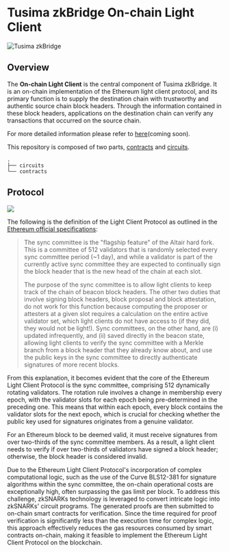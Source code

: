 # Tusima zkBridge On-chain Light Client

![Tusima zkBridge](https://ucarecdn.com/f4e08f06-c238-47f8-b98a-97629c199377/bridgelogo.png)


## Overview

The **On-chain Light Client** is the central component of Tusima zkBridge. It is an on-chain implementation of the Ethereum light client protocol, and its primary function is to supply the destination chain with trustworthy and authentic source chain block headers. Through the information contained in these block headers, applications on the destination chain can verify any transactions that occurred on the source chain.

For more detailed information please refer to [here]()(coming soon).

This repository is composed of two parts, [contracts](./contracts/README.md) and [circuits](./circuits/README.md).

```
.
├── circuits
└── contracts
```

## Protocol

![](https://ucarecdn.com/875914d5-e930-41c0-a17b-2da59d6c50cc/lightsync.png)

The following is the definition of the Light Client Protocol as outlined in the [Ethereum official specifications](https://github.com/ethereum/annotated-spec/blob/master/altair/sync-protocol.md#introduction):

> The sync committee is the "flagship feature" of the Altair hard fork. This is a committee of 512 validators that is randomly selected every sync committee period (~1 day), and while a validator is part of the currently active sync committee they are expected to continually sign the block header that is the new head of the chain at each slot.
> 
> The purpose of the sync committee is to allow light clients to keep track of the chain of beacon block headers. The other two duties that involve signing block headers, block proposal and block attestation, do not work for this function because computing the proposer or attesters at a given slot requires a calculation on the entire active validator set, which light clients do not have access to (if they did, they would not be light!). Sync committees, on the other hand, are (i) updated infrequently, and (ii) saved directly in the beacon state, allowing light clients to verify the sync committee with a Merkle branch from a block header that they already know about, and use the public keys in the sync committee to directly authenticate signatures of more recent blocks.

From this explanation, it becomes evident that the core of the Ethereum Light Client Protocol is the sync committee, comprising 512 dynamically rotating validators. The rotation rule involves a change in membership every epoch, with the validator slots for each epoch being pre-determined in the preceding one. This means that within each epoch, every block contains the validator slots for the next epoch, which is crucial for checking whether the public key used for signatures originates from a genuine validator.

For an Ethereum block to be deemed valid, it must receive signatures from over two-thirds of the sync committee members. As a result, a light client needs to verify if over two-thirds of validators have signed a block header; otherwise, the block header is considered invalid.

Due to the Ethereum Light Client Protocol's incorporation of complex computational logic, such as the use of the Curve BLS12-381 for signature algorithms within the sync committee, the on-chain operational costs are exceptionally high, often surpassing the gas limit per block. To address this challenge, zkSNARKs technology is leveraged to convert intricate logic into zkSNARKs' circuit programs. The generated proofs are then submitted to on-chain smart contracts for verification. Since the time required for proof verification is significantly less than the execution time for complex logic, this approach effectively reduces the gas resources consumed by smart contracts on-chain, making it feasible to implement the Ethereum Light Client Protocol on the blockchain.

